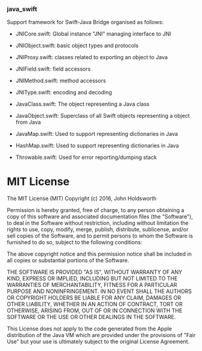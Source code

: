 
### java_swift

Support framework for Swift-Java Bridge organised as follows:

* JNICore.swift: Global instance "JNI" managing interface to JNI

* JNIObject.swift: basic object types and protocols

* JNIProxy.swift: classes related to exporting an object to Java

* JNIField.swift: field accessors

* JNIMethod.swift: method accessors

* JNIType.swift: encoding and decoding

* JavaClass.swift: The object representing a Java class

* JavaObject.swift: Superclass of all Swift objects representing a object from Java

* JavaMap.swift: Used to support representing dictionaries in Java

* HashMap.swift: Used to support representing dictionaries in Java

* Throwable.swift: Used for error reporting/dumping stack

# MIT License

The MIT License (MIT)
Copyright (c) 2016, John Holdsworth

Permission is hereby granted, free of charge, to any person obtaining a copy of this
software and associated documentation files (the "Software"), to deal in the Software
without restriction, including without limitation the rights to use, copy, modify, merge,
publish, distribute, sublicense, and/or sell copies of the Software, and to permit persons
to whom the Software is furnished to do so, subject to the following conditions:

The above copyright notice and this permission notice shall be included in all copies or substantial portions of the Software.

THE SOFTWARE IS PROVIDED "AS IS", WITHOUT WARRANTY OF ANY KIND, EXPRESS OR IMPLIED, 
INCLUDING BUT NOT LIMITED TO THE WARRANTIES OF MERCHANTABILITY, FITNESS FOR A PARTICULAR 
PURPOSE AND NONINFRINGEMENT. IN NO EVENT SHALL THE AUTHORS OR COPYRIGHT HOLDERS BE LIABLE 
FOR ANY CLAIM, DAMAGES OR OTHER LIABILITY, WHETHER IN AN ACTION OF CONTRACT, TORT OR OTHERWISE, 
ARISING FROM, OUT OF OR IN CONNECTION WITH THE SOFTWARE OR THE USE OR OTHER DEALINGS IN THE SOFTWARE.

This License does not apply to the code generated from the Apple distribution of the Java VM
which are provided under the provisions of "Fair Use" but your use is ultimately subject
to the original License Agreement.
